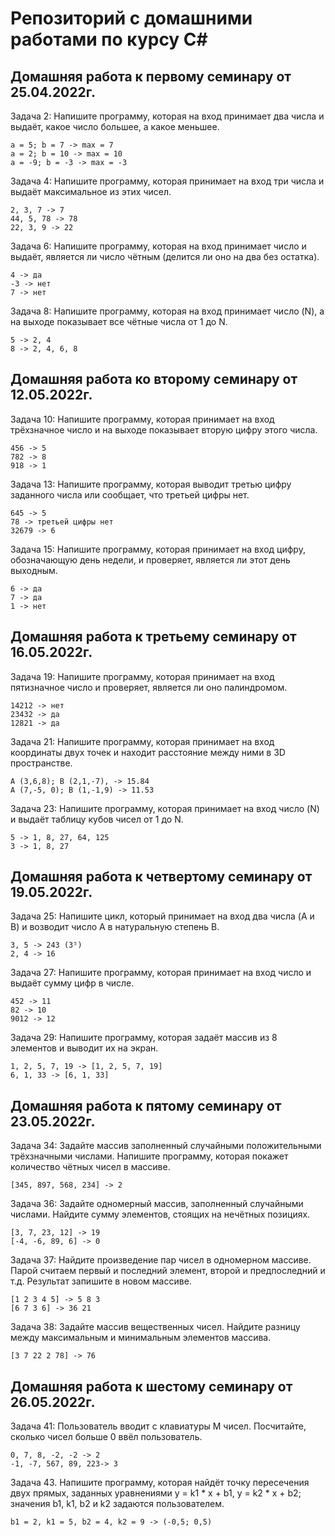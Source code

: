 # Репозиторий с домашними работами по курсу C# #
## Домашняя работа к первому семинару от 25.04.2022г.
Задача 2: Напишите программу, которая на вход принимает два числа и выдаёт, какое число большее, а какое меньшее.
```
a = 5; b = 7 -> max = 7
a = 2; b = 10 -> max = 10
a = -9; b = -3 -> max = -3
```
Задача 4: Напишите программу, которая принимает на вход три числа и выдаёт максимальное из этих чисел.
```
2, 3, 7 -> 7
44, 5, 78 -> 78
22, 3, 9 -> 22
```
Задача 6: Напишите программу, которая на вход принимает число и выдаёт, является ли число чётным (делится ли оно на два без остатка).
```
4 -> да
-3 -> нет
7 -> нет
```
Задача 8: Напишите программу, которая на вход принимает число (N), а на выходе показывает все чётные числа от 1 до N.
```
5 -> 2, 4
8 -> 2, 4, 6, 8
```
## Домашняя работа ко второму семинару от 12.05.2022г.
Задача 10: Напишите программу, которая принимает на вход трёхзначное число и на выходе показывает вторую цифру этого числа.
```
456 -> 5
782 -> 8
918 -> 1
```
Задача 13: Напишите программу, которая выводит третью цифру заданного числа или сообщает, что третьей цифры нет.
```
645 -> 5
78 -> третьей цифры нет
32679 -> 6
```
Задача 15: Напишите программу, которая принимает на вход цифру, обозначающую день недели, и проверяет, является ли этот день выходным.
```
6 -> да
7 -> да
1 -> нет
```
## Домашняя работа к третьему семинару от 16.05.2022г.
Задача 19: Напишите программу, которая принимает на вход пятизначное число и проверяет, является ли оно палиндромом.
```
14212 -> нет
23432 -> да
12821 -> да
```
Задача 21: Напишите программу, которая принимает на вход координаты двух точек и находит расстояние между ними в 3D пространстве.
```
A (3,6,8); B (2,1,-7), -> 15.84
A (7,-5, 0); B (1,-1,9) -> 11.53
```
Задача 23: Напишите программу, которая принимает на вход число (N) и выдаёт таблицу кубов чисел от 1 до N.
```
5 -> 1, 8, 27, 64, 125
3 -> 1, 8, 27
```
## Домашняя работа к четвертому семинару от 19.05.2022г.
Задача 25: Напишите цикл, который принимает на вход два числа (A и B) и возводит число A в натуральную степень B.
```
3, 5 -> 243 (3⁵)
2, 4 -> 16
```
Задача 27: Напишите программу, которая принимает на вход число и выдаёт сумму цифр в числе.
```
452 -> 11
82 -> 10
9012 -> 12
```
Задача 29: Напишите программу, которая задаёт массив из 8 элементов и выводит их на экран.
```
1, 2, 5, 7, 19 -> [1, 2, 5, 7, 19]
6, 1, 33 -> [6, 1, 33]
```
## Домашняя работа к пятому семинару от 23.05.2022г.
Задача 34: Задайте массив заполненный случайными положительными трёхзначными числами. Напишите программу, которая покажет количество чётных чисел в массиве.
```
[345, 897, 568, 234] -> 2
```
Задача 36: Задайте одномерный массив, заполненный случайными числами. Найдите сумму элементов, стоящих на нечётных позициях.
```
[3, 7, 23, 12] -> 19
[-4, -6, 89, 6] -> 0
```
Задача 37: Найдите произведение пар чисел в одномерном массиве. Парой считаем первый и последний элемент, второй и предпоследний и т.д. Результат запишите в новом массиве.
```
[1 2 3 4 5] -> 5 8 3
[6 7 3 6] -> 36 21
```
Задача 38: Задайте массив вещественных чисел. Найдите разницу между максимальным и минимальным элементов массива.
```
[3 7 22 2 78] -> 76
```
## Домашняя работа к шестому семинару от 26.05.2022г.
Задача 41: Пользователь вводит с клавиатуры M чисел. Посчитайте, сколько чисел больше 0 ввёл пользователь.
```
0, 7, 8, -2, -2 -> 2
-1, -7, 567, 89, 223-> 3
```
Задача 43. Напишите программу, которая найдёт точку пересечения двух прямых, заданных уравнениями y = k1 * x + b1, y = k2 * x + b2; значения b1, k1, b2 и k2 задаются пользователем.
```
b1 = 2, k1 = 5, b2 = 4, k2 = 9 -> (-0,5; 0,5)
```